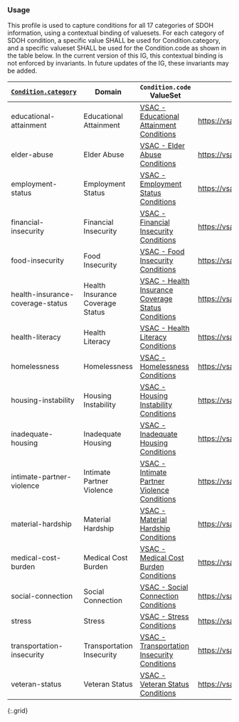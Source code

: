 

### Usage
This profile is used to capture conditions for all 17 categories of SDOH information, using a contextual binding of valuesets.
For each category of SDOH condition, a specific value SHALL be used for Condition.category, and a specific valueset SHALL be used for the Condition.code as shown in the table below.  In the current version of this IG, this contextual binding is not enforced by invariants.  In future updates of the IG, these invariants may be added.

| [`Condition.category`](ValueSet-SDOHCC-ValueSetSDOHCategory.html) | Domain | `Condition.code` ValueSet | ValueSet URL |
| ------ | -------------------- | ------------------------- | ------------ |
| educational-attainment  | Educational Attainment | [VSAC -  Educational Attainment Conditions ]( https://vsac.nlm.nih.gov/valueset/2.16.840.1.113762.1.4.1247.103/expansion/Latest ) | https://vsac.nlm.nih.gov/valueset/2.16.840.1.113762.1.4.1247.103/expansion/Latest |
| elder-abuse  | Elder Abuse | [VSAC -  Elder Abuse Conditions ]( https://vsac.nlm.nih.gov/valueset/2.16.840.1.113762.1.4.1247.63/expansion/Latest ) | https://vsac.nlm.nih.gov/valueset/2.16.840.1.113762.1.4.1247.63/expansion/Latest |
| employment-status  | Employment Status | [VSAC -  Employment Status Conditions ]( https://vsac.nlm.nih.gov/valueset/2.16.840.1.113762.1.4.1247.42/expansion/Latest ) | https://vsac.nlm.nih.gov/valueset/2.16.840.1.113762.1.4.1247.42/expansion/Latest |
| financial-insecurity  | Financial Insecurity | [VSAC -  Financial Insecurity Conditions ]( https://vsac.nlm.nih.gov/valueset/2.16.840.1.113762.1.4.1247.108/expansion/Latest ) | https://vsac.nlm.nih.gov/valueset/2.16.840.1.113762.1.4.1247.108/expansion/Latest |
| food-insecurity  | Food Insecurity | [VSAC -  Food Insecurity Conditions ]( https://vsac.nlm.nih.gov/valueset/2.16.840.1.113762.1.4.1247.17/expansion/Latest ) | https://vsac.nlm.nih.gov/valueset/2.16.840.1.113762.1.4.1247.17/expansion/Latest |
| health-insurance-coverage-status  | Health Insurance Coverage Status | [VSAC -  Health Insurance Coverage Status Conditions ]( https://vsac.nlm.nih.gov/valueset/2.16.840.1.113762.1.4.1247.148/expansion/Latest ) | https://vsac.nlm.nih.gov/valueset/2.16.840.1.113762.1.4.1247.148/expansion/Latest |
| health-literacy  | Health Literacy | [VSAC -  Health Literacy Conditions ]( https://vsac.nlm.nih.gov/valueset/2.16.840.1.113762.1.4.1247.116/expansion/Latest ) | https://vsac.nlm.nih.gov/valueset/2.16.840.1.113762.1.4.1247.116/expansion/Latest |
| homelessness  | Homelessness | [VSAC -  Homelessness Conditions ]( https://vsac.nlm.nih.gov/valueset/2.16.840.1.113762.1.4.1247.18/expansion/Latest ) | https://vsac.nlm.nih.gov/valueset/2.16.840.1.113762.1.4.1247.18/expansion/Latest |
| housing-instability  | Housing Instability | [VSAC -  Housing Instability Conditions ]( https://vsac.nlm.nih.gov/valueset/2.16.840.1.113762.1.4.1247.24/expansion/Latest ) | https://vsac.nlm.nih.gov/valueset/2.16.840.1.113762.1.4.1247.24/expansion/Latest |
| inadequate-housing  | Inadequate Housing | [VSAC -  Inadequate Housing Conditions ]( https://vsac.nlm.nih.gov/valueset/2.16.840.1.113762.1.4.1247.48/expansion/Latest ) | https://vsac.nlm.nih.gov/valueset/2.16.840.1.113762.1.4.1247.48/expansion/Latest |
| intimate-partner-violence  | Intimate Partner Violence | [VSAC -  Intimate Partner Violence Conditions ]( https://vsac.nlm.nih.gov/valueset/2.16.840.1.113762.1.4.1247.84/expansion/Latest ) | https://vsac.nlm.nih.gov/valueset/2.16.840.1.113762.1.4.1247.84/expansion/Latest |
| material-hardship  | Material Hardship | [VSAC -  Material Hardship Conditions ]( https://vsac.nlm.nih.gov/valueset/2.16.840.1.113762.1.4.1247.35/expansion/Latest ) | https://vsac.nlm.nih.gov/valueset/2.16.840.1.113762.1.4.1247.35/expansion/Latest |
| medical-cost-burden  | Medical Cost Burden | [VSAC -  Medical Cost Burden Conditions ]( https://vsac.nlm.nih.gov/valueset/2.16.840.1.113762.1.4.1247.153/expansion/Latest ) | https://vsac.nlm.nih.gov/valueset/2.16.840.1.113762.1.4.1247.153/expansion/Latest |
| social-connection  | Social Connection | [VSAC -  Social Connection Conditions ]( https://vsac.nlm.nih.gov/valueset/2.16.840.1.113762.1.4.1247.81/expansion/Latest ) | https://vsac.nlm.nih.gov/valueset/2.16.840.1.113762.1.4.1247.81/expansion/Latest |
| stress  | Stress | [VSAC -  Stress Conditions ]( https://vsac.nlm.nih.gov/valueset/2.16.840.1.113762.1.4.1247.75/expansion/Latest ) | https://vsac.nlm.nih.gov/valueset/2.16.840.1.113762.1.4.1247.75/expansion/Latest |
| transportation-insecurity  | Transportation Insecurity | [VSAC -  Transportation Insecurity Conditions ]( https://vsac.nlm.nih.gov/valueset/2.16.840.1.113762.1.4.1247.26/expansion/Latest ) | https://vsac.nlm.nih.gov/valueset/2.16.840.1.113762.1.4.1247.26/expansion/Latest |
| veteran-status  | Veteran Status | [VSAC -  Veteran Status Conditions ]( https://vsac.nlm.nih.gov/valueset/2.16.840.1.113762.1.4.1247.78/expansion/Latest ) | https://vsac.nlm.nih.gov/valueset/2.16.840.1.113762.1.4.1247.78/expansion/Latest |
{:.grid}